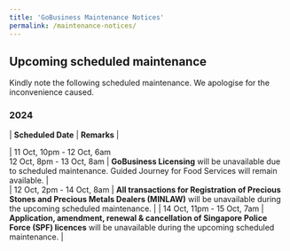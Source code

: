 ```yaml
---
title: 'GoBusiness Maintenance Notices'
permalink: /maintenance-notices/
---
```


## Upcoming scheduled maintenance

Kindly note the following scheduled maintenance. We apologise for the inconvenience caused. 


### 2024 

| **Scheduled Date** | **Remarks** |  

       
| 11 Oct, 10pm - 12 Oct, 6am<br>12 Oct, 8pm - 13 Oct, 8am | **GoBusiness Licensing** will be unavailable due to scheduled maintenance. Guided Journey for Food Services will remain available. |        
| 12 Oct, 2pm - 14 Oct, 8am | **All transactions for Registration of Precious Stones and Precious Metals Dealers (MINLAW)** will be unavailable during the upcoming scheduled maintenance. |
| 14 Oct, 11pm - 15 Oct, 7am | **Application, amendment, renewal & cancellation of Singapore Police Force (SPF) licences** will be unavailable during the upcoming scheduled maintenance. |



<script src="/jquery/jquery.min.js"></script> <script src="/jquery/resize-tables.js"></script>
